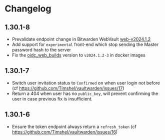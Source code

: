 # Changelog

## 1.30.1-8

 - Prevalidate endpoint change in Bitwarden WebVault [web-v2024.1.2](https://github.com/bitwarden/clients/tree/web-v2024.1.2/apps/web)
 - Add support for `experimental` front-end which stop sending the Master password hash to the server
 - Fix the [oidc_web_builds](https://github.com/Timshel/oidc_web_builds) version to `v2024.1.2-3` in docker images

## 1.30.1-7

 - Switch user invitation status to `Confirmed` on when user login not before (cf https://github.com/Timshel/vaultwarden/issues/17)
 - Return a 404 when user has no `public_key`, will prevent confirming the user in case previous fix is insufficient.

## 1.30.1-6

 - Ensure the token endpoint always return a `refresh_token` (cf https://github.com/Timshel/vaultwarden/issues/16)
